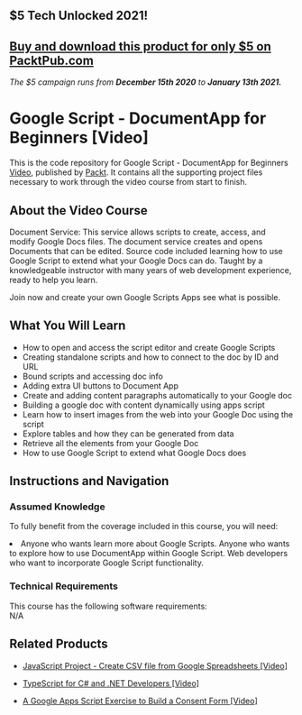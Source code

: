 ## $5 Tech Unlocked 2021!
[Buy and download this product for only $5 on PacktPub.com](https://www.packtpub.com/)
-----
*The $5 campaign         runs from __December 15th 2020__ to __January 13th 2021.__*




# Google Script - DocumentApp for Beginners [Video]
This is the code repository for Google Script - DocumentApp for Beginners [Video](https://www.packtpub.com/application-development/google-script-documentapp-beginners-video), published by [Packt](https://www.packtpub.com/?utm_source=github). It contains all the supporting project files necessary to work through the video course from start to finish.
## About the Video Course
Document Service: This service allows scripts to create, access, and modify Google Docs files. The document service creates and opens Documents that can be edited. Source code included learning how to use Google Script to extend what your Google Docs can do. Taught by a knowledgeable instructor with many years of web development experience, ready to help you learn.

Join now and create your own Google Scripts Apps see what is possible.

<H2>What You Will Learn</H2>
<DIV class=book-info-will-learn-text>
<UL>
<LI>How to open and access the script editor and create Google Scripts</LI>
<LI>Creating standalone scripts and how to connect to the doc by ID and URL</LI>
<LI>Bound scripts and accessing doc info</LI>
<LI>Adding extra UI buttons to Document App</LI>
<LI>Create and adding content paragraphs automatically to your Google doc</LI>
<LI>Building a google doc with content dynamically using apps script</LI>
<LI>Learn how to insert images from the web into your Google Doc using the script</LI>
<LI>Explore tables and how they can be generated from data</LI>
<LI>Retrieve all the elements from your Google Doc</LI>
<LI>How to use Google Script to extend what Google Docs does</LI>
</UL></DIV>

## Instructions and Navigation
### Assumed Knowledge
To fully benefit from the coverage included in this course, you will need:<br/>
<DIV class=book-info-will-learn-text>
<LI>Anyone who wants learn more about Google Scripts. Anyone who wants to explore how to use DocumentApp within Google Script. Web developers who want to incorporate Google Script functionality.	</li>
<DIV>

### Technical Requirements
This course has the following software requirements:<br/>
N/A

## Related Products
* [JavaScript Project - Create CSV file from Google Spreadsheets [Video]
](https://www.packtpub.com/application-development/javascript-project-create-csv-file-google-spreadsheets-video)

* [TypeScript for C# and .NET Developers [Video]
]( https://www.packtpub.com/application-development/typescript-c-and-net-developers-video)

* [A Google Apps Script Exercise to Build a Consent Form [Video]
]( https://www.packtpub.com/application-development/google-apps-script-exercise-build-consent-form-video)

